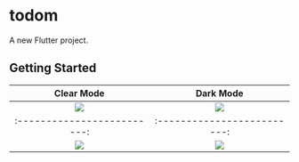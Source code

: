 # todom

A new Flutter project.

## Getting Started

Clear Mode                 | Dark Mode
:-------------------------:|:-------------------------:
![](https://user-images.githubusercontent.com/84721342/202869249-13a48fc0-f679-4818-a008-a8190404b7ee.png)  |  ![](https://user-images.githubusercontent.com/84721342/202869380-bc42a3b2-0060-4e27-8bf9-afb652e46567.png)
:-------------------------:|:-------------------------:
![](https://user-images.githubusercontent.com/84721342/202869250-0bf20221-4fed-41e1-8d2e-97ee45a8e3c7.png) | ![](https://user-images.githubusercontent.com/84721342/202869381-a945d607-6b62-4460-bcfb-266f3c9a0c3e.png)
